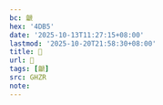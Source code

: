 ```yaml
---
bc: 䶵
hex: '4DB5'
date: '2025-10-13T11:27:15+08:00'
lastmod: '2025-10-20T21:58:30+08:00'
title: 󰖟
url: 󰖟
tags: [䶵]
src: GHZR
note:
---
```


